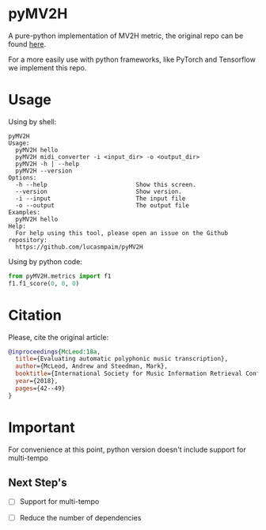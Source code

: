 # pyMV2H

A pure-python implementation of MV2H metric, the original repo can be found [here](https://github.com/apmcleod/MV2H).

For a more easily use with python frameworks, like PyTorch and Tensorflow we implement this repo.


# Usage

Using by shell:

```shell
pyMV2H
Usage:
  pyMV2H hello
  pyMV2H midi_converter -i <input_dir> -o <output_dir>
  pyMV2H -h | --help
  pyMV2H --version
Options:
  -h --help                         Show this screen.
  --version                         Show version.
  -i --input                        The input file
  -o --output                       The output file
Examples:
  pyMV2H hello
Help:
  For help using this tool, please open an issue on the Github repository:
  https://github.com/lucasmpaim/pyMV2H
```

Using by python code:

```python
from pyMV2H.metrics import f1
f1.f1_score(0, 0, 0)
```

# Citation
Please, cite the original article:


```bibtex
@inproceedings{McLeod:18a,
  title={Evaluating automatic polyphonic music transcription},
  author={McLeod, Andrew and Steedman, Mark},
  booktitle={International Society for Music Information Retrieval Conference (ISMIR)},
  year={2018},
  pages={42--49}
}
```

# Important
For convenience at this point, python version doesn't include support for multi-tempo


## Next Step's

- [ ] Support for multi-tempo

- [ ] Reduce the number of dependencies
